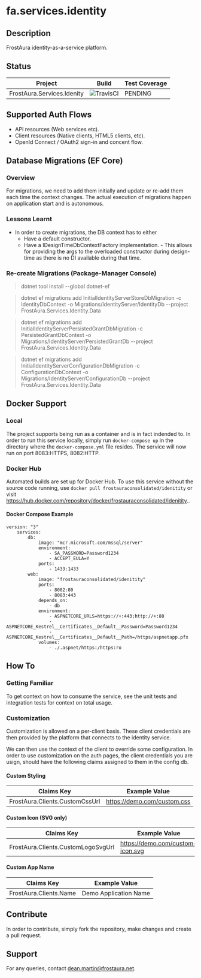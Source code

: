 # fa.services.identity
## Description
FrostAura identity-as-a-service platform.
## Status
| Project | Build | Test Coverage
| --- | --- | --- |
| FrostAura.Services.Idenity | ![TravisCI](https://travis-ci.org/faGH/fa.services.identity.svg?branch=master) | PENDING |
## Supported Auth Flows
- API resources (Web services etc).
- Client resources (Native clients, HTML5 clients, etc).
- OpenId Connect / OAuth2 sign-in and concent flow.
## Database Migrations (EF Core)
### Overview
For migrations, we need to add them initially and update or re-add them each time the context changes. The actual execution of migrations happen on application start and is autonomous.
### Lessons Learnt
- In order to create migrations, the DB context has to either
    - Have a default constructor.
    - Have a IDesignTimeDbContextFactory implementation. - This allows for providing the args to the overloaded constructor during design-time as there is no DI available during that time. 

### Re-create Migrations (Package-Manager Console)
> dotnet tool install --global dotnet-ef

> dotnet ef migrations add InitialIdentityServerStoreDbMigration -c IdentityDbContext -o Migrations/IdentityServer/IdentityDb --project FrostAura.Services.Identity.Data

> dotnet ef migrations add InitialIdentityServerPersistedGrantDbMigration -c PersistedGrantDbContext -o Migrations/IdentityServer/PersistedGrantDb --project FrostAura.Services.Identity.Data

> dotnet ef migrations add InitialIdentityServerConfigurationDbMigration -c ConfigurationDbContext -o Migrations/IdentityServer/ConfigurationDb --project FrostAura.Services.Identity.Data

## Docker Support
### Local
The project supports being run as a container and is in fact indended to. In order to run this service locally, simply run `docker-compose up` in the directory where the `docker-compose.yml` file resides. The service will now run on port 8083:HTTPS, 8082:HTTP.
### Docker Hub
Automated builds are set up for Docker Hub. To use this service without the source code running, use `docker pull frostauraconsolidated/idenitity` or visit https://hub.docker.com/repository/docker/frostauraconsolidated/idenitity..
#### Docker Compose Example
    version: "3"
        services:
            db:
                image: "mcr.microsoft.com/mssql/server"
                environment:
                    - SA_PASSWORD=Password1234
                    - ACCEPT_EULA=Y
                ports:
                    - 1433:1433
            web:
                image: "frostauraconsolidated/idenitity"
                ports:
                    - 8082:80
                    - 8083:443
                depends_on:
                    - db
                environment:
                    - ASPNETCORE_URLS=https://+:443;http://+:80
                    - ASPNETCORE_Kestrel__Certificates__Default__Password=Password1234
                    - ASPNETCORE_Kestrel__Certificates__Default__Path=/https/aspnetapp.pfx
                volumes:
                    - ./.aspnet/https:/https:ro

## How To
### Getting Familiar
To get context on how to consume the service, see the unit tests and integration tests for context on total usage.
### Customization
Customization is allowed on a per-client basis. These client credentials are then provided by the platform that connects to the identity service.

We can then use the context of the client to override some configuration. In order to use customization on the auth pages, the client credentials you are usign, should have the following claims assigned to them in the config db.
#### Custom Styling
| Claims Key | Example Value |
| --- | --- |
| FrostAura.Clients.CustomCssUrl | https://demo.com/custom.css |

#### Custom Icon (SVG only)
| Claims Key | Example Value |
| --- | --- |
| FrostAura.Clients.CustomLogoSvgUrl | https://demo.com/custom-icon.svg |

#### Custom App Name
| Claims Key | Example Value |
| --- | --- |
| FrostAura.Clients.Name | Demo Application Name |

## Contribute
In order to contribute, simply fork the repository, make changes and create a pull request.

## Support
For any queries, contact dean.martin@frostaura.net.

